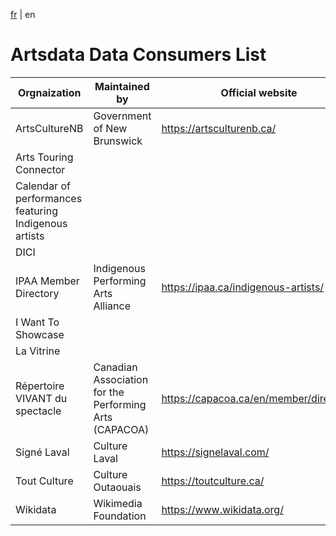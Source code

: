 [fr](data-consumers.fr.md) | en
# Artsdata Data Consumers List

| Orgnaization | Maintained by | Official website | Github repository |
| --- | --- | --- | --- |
| ArtsCultureNB   | Government of New Brunswick | https://artsculturenb.ca/
| Arts Touring Connector |
| Calendar of performances featuring Indigenous artists |
| DICI
| IPAA Member Directory | Indigenous Performing Arts Alliance | https://ipaa.ca/indigenous-artists/
| I Want To Showcase |
| La Vitrine |
| Répertoire VIVANT du spectacle |  Canadian Association for the Performing Arts (CAPACOA) |  https://capacoa.ca/en/member/directory/
| Signé Laval |  Culture Laval |  https://signelaval.com/
| Tout Culture |  Culture Outaouais | https://toutculture.ca/
| Wikidata | Wikimedia Foundation |  https://www.wikidata.org/

